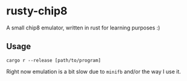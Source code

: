 # rusty-chip8
A small chip8 emulator, written in rust for learning purposes :)

## Usage
`cargo r --release [path/to/program]`

Right now emulation is a bit slow due to `minifb` and/or the way I use it.
